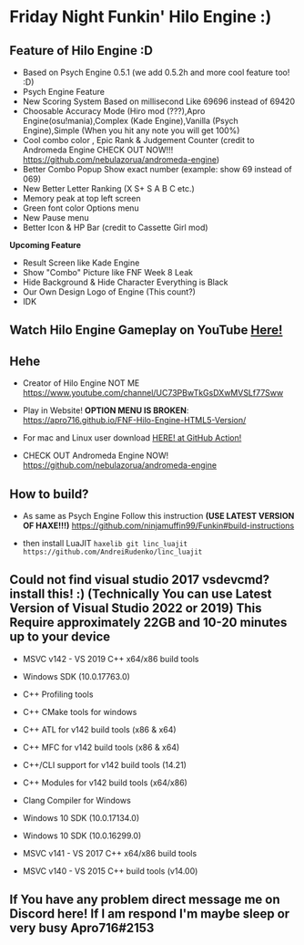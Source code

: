 # Friday Night Funkin' Hilo Engine :)
Feature of Hilo Engine :D
---------------------------------------------------------------------------------------------------------------------------------------------------
* Based on Psych Engine 0.5.1 (we add 0.5.2h and more cool feature too! :D)
* Psych Engine Feature
* New Scoring System Based on millisecond Like 69696 instead of 69420
* Choosable Accuracy Mode (Hiro mod (???),Apro Engine(osu!mania),Complex (Kade Engine),Vanilla (Psych Engine),Simple (When you hit any note you will get 100%)
* Cool combo color , Epic Rank & Judgement Counter (credit to Andromeda Engine CHECK OUT NOW!!! https://github.com/nebulazorua/andromeda-engine)
* Better Combo Popup Show exact number (example: show 69 instead of 069)
* New Better Letter Ranking (X S+ S A B C etc.)
* Memory peak at top left screen
* Green font color Options menu
* New Pause menu
* Better Icon & HP Bar (credit to Cassette Girl mod)

**Upcoming Feature**
* Result Screen like Kade Engine
* Show "Combo" Picture like FNF Week 8 Leak
* Hide Background & Hide Character Everything is Black
* Our Own Design Logo of Engine (This count?)
* IDK

Watch Hilo Engine Gameplay on YouTube [Here!](https://youtu.be/PcgidMjtGtg)
---------------------------------------------------------------------------------------------------------------------------------------------------
Hehe
---------------------------------------------------------------------------------------------------------------------------------------------------
* Creator of Hilo Engine NOT ME https://www.youtube.com/channel/UC73PBwTkGsDXwMVSLf77Sww

* Play in Website! **OPTION MENU IS BROKEN**: https://apro716.github.io/FNF-Hilo-Engine-HTML5-Version/

* For mac and Linux user download [HERE! at GitHub Action!](https://github.com/APRO716/FNF-vs-Hiro-mod-demo-Hilo-Engine/actions/workflows/main.yml)

* CHECK OUT Andromeda Engine NOW! https://github.com/nebulazorua/andromeda-engine

How to build?
---------------------------------------------------------------------------------------------------------------------------------------------------
* As same as Psych Engine Follow this instruction **(USE LATEST VERSION OF HAXE!!!)** https://github.com/ninjamuffin99/Funkin#build-instructions

* then install LuaJIT 
 `haxelib git linc_luajit https://github.com/AndreiRudenko/linc_luajit`

Could not find visual studio 2017 vsdevcmd?
install this! :) (Technically You can use Latest Version of Visual Studio 2022 or 2019) **This Require approximately 22GB and 10-20 minutes up to your device**
---------------------------------------------------------------------------------------------------------------------------------------------------
* MSVC v142 - VS 2019 C++ x64/x86 build tools

* Windows SDK (10.0.17763.0)

* C++ Profiling tools

* C++ CMake tools for windows

* C++ ATL for v142 build tools (x86 & x64)

* C++ MFC for v142 build tools (x86 & x64)

* C++/CLI support for v142 build tools (14.21)

* C++ Modules for v142 build tools (x64/x86)

* Clang Compiler for Windows

* Windows 10 SDK (10.0.17134.0)

* Windows 10 SDK (10.0.16299.0)

* MSVC v141 - VS 2017 C++ x64/x86 build tools

* MSVC v140 - VS 2015 C++ build tools (v14.00)

If You have any problem direct message me on Discord here! If I am respond I'm maybe sleep or very busy Apro716#2153
---------------------------------------------------------------------------------------------------------------------------------------------------
